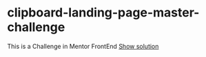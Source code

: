 # clipboard-landing-page-master-challenge
This is a Challenge in Mentor FrontEnd
<a href='https://othmanekahtal.github.io/clipboard-landing-page-master-challenge/'>Show solution </a>
